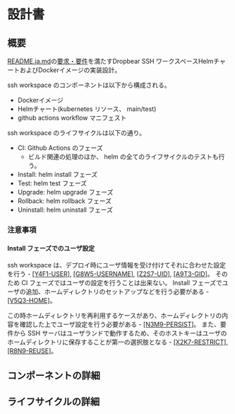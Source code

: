 # 設計書

## 概要

[README.ja.md](../README.ja.md)の[要求・要件](../README.ja.md#要求要件)を満たすDropbear SSH ワークスペースHelmチャートおよびDockerイメージの実装設計。

ssh workspace のコンポーネントは以下から構成される。

- Dockerイメージ
- Helmチャート(kubernetes リソース、 main/test)
- github actions workflow マニフェスト

ssh workspace のライフサイクルは以下の通り。

- CI: Github Actions のフェーズ
  - ビルド関連の処理のほか、 helm の全てのライフサイクルのテストも行う。
- Install: helm install フェーズ
- Test: helm test フェーズ
- Upgrade: helm upgrade フェーズ
- Rollback: helm rollback フェーズ
- Uninstall: helm uninstall フェーズ

### 注意事項

#### Install フェーズでのユーザ設定

ssh workspace は、デプロイ時にユーザ情報を受け付けてそれに合わせた設定を行う - [[Y4F1-USER]](../README.ja.md#Y4F1-USER), [[G8W5-USERNAME]](../README.ja.md#G8W5-USERNAME), [[Z2S7-UID]](../README.ja.md#Z2S7-UID), [[A9T3-GID]](../README.ja.md#A9T3-GID)。
そのため CI フェーズではユーザの設定を行うことは出来ない。
Install フェーズでユーザの追加、ホームディレクトリのセットアップなどを行う必要がある - [[V5Q3-HOME]](../README.ja.md#V5Q3-HOME)。

この時ホームディレクトリを再利用するケースがあり、ホームディレクトリの内容を確認した上でユーザ設定を行う必要がある - [[N3M9-PERSIST]](../README.ja.md#N3M9-PERSIST)。
また、要件から SSH サーバはユーザランドで動作するため、そのホストキーはユーザのホームディレクトリに保存することが第一の選択肢となる - [[X2K7-RESTRICT]](../README.ja.md#X2K7-RESTRICT), [[R8N9-REUSE]](../README.ja.md#R8N9-REUSE)。

## コンポーネントの詳細

## ライフサイクルの詳細
